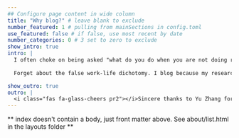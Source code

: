 ```yaml
---
## Configure page content in wide column
title: "Why blog?" # leave blank to exclude
number_featured: 1 # pulling from mainSections in config.toml
use_featured: false # if false, use most recent by date
number_categories: 0 # 3 set to zero to exclude
show_intro: true
intro: |
  I often choke on being asked "what do you do when you are not doing research or teaching?" Not that I live an unconscious life, but the contingency of "not doing research or teaching" is ambiguously defined. I blame my brain for the ambiguity as it constantly mingles what I wish it is doing (i.e. research) and what it is actually doing, leaving a huge grey area between "definitely research" and "research-free" activities. 
  
  Forget about the false work-life dichotomy. I blog because my research and teaching intertwine with things I enjoy in my non-intellectual life. If the latter sounds unprofessional to you, feel free to ignore [~~Blog~~](/project) and focus on my [research](/project).

show_outro: true
outro: |
  <i class="fas fa-glass-cheers pr2"></i>Sincere thanks to Yu Zhang for the illustration she draws for my dissertation which now becomes my avatar!
---
```


** index doesn't contain a body, just front matter above.
See about/list.html in the layouts folder **